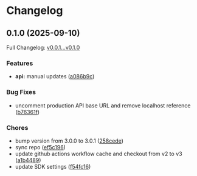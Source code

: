# Changelog

## 0.1.0 (2025-09-10)

Full Changelog: [v0.0.1...v0.1.0](https://github.com/team-telnyx/telnyx-php/compare/v0.0.1...v0.1.0)

### Features

* **api:** manual updates ([a086b9c](https://github.com/team-telnyx/telnyx-php/commit/a086b9c3533e9f71245819b1fecdd8f7b5f9f254))


### Bug Fixes

* uncomment production API base URL and remove localhost reference ([b76361f](https://github.com/team-telnyx/telnyx-php/commit/b76361fe8549f179cef4afc1f9d93780e7cabdf4))


### Chores

* bump version from 3.0.0 to 3.0.1 ([258cede](https://github.com/team-telnyx/telnyx-php/commit/258cede6403460798495f36920c02b04446f005b))
* sync repo ([ef5c196](https://github.com/team-telnyx/telnyx-php/commit/ef5c1965bac77129d2358d8a7a53dfae545ac984))
* update github actions workflow cache and checkout from v2 to v3 ([a1b4489](https://github.com/team-telnyx/telnyx-php/commit/a1b4489478ce2f4f01f6209af5cd3d66dcaee555))
* update SDK settings ([f54fc16](https://github.com/team-telnyx/telnyx-php/commit/f54fc162ff35e6c8224e50ffe96101727e8e6d1a))
